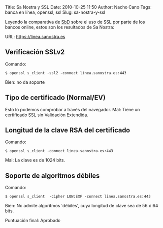 Title: Sa Nostra y SSL
Date: 2010-10-25 11:50
Author: Nacho Cano
Tags: banca en línea, openssl, ssl
Slug: sa-nostra-y-ssl

Leyendo la comparativa de [SbD][] sobre el uso de SSL por parte de los
bancos online, estos son los resultados de Sa Nostra:

URL: https://linea.sanostra.es

Verificación SSLv2
------------------

Comando:

    $ openssl s_client -ssl2 -connect linea.sanostra.es:443

Bien: no da soporte

Tipo de certificado (Normal/EV)
-------------------------------

Esto lo podemos comprobar a través del navegador.
Mal: Tiene un certificado SSL sin Validación Extendida.

Longitud de la clave RSA del certificado
----------------------------------------

Comando:

    $ openssl s_client -connect linea.sanostra.es:443

Mal: La clave es de 1024 bits.

Soporte de algoritmos débiles
-----------------------------

Comando:

    $ openssl s_client  -cipher LOW:EXP -connect linea.sanostra.es:443

Bien: No admite algoritmos 'débiles', cuya longitud de clave sea de 56 ó
64 bits.

Puntuación final: Aprobado

  [SbD]: http://www.securitybydefault.com/2010/10/bancos-y-ssl-quien-aprueba.html
    "SbD"
